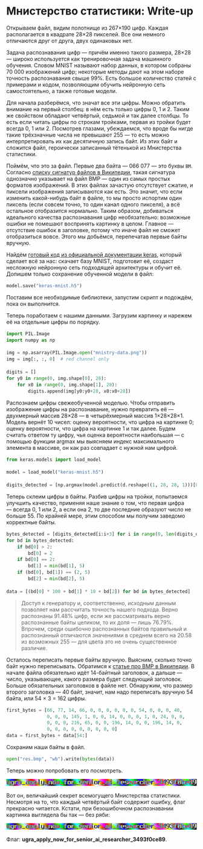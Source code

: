 # Мнистерство статистики: Write-up

Открываем файл, видим полотнище из 267×190 цифр. Каждая располагается в квадрате 28×28 пикселей. Все они немного отличаются друг от друга, двух одинаковых нет.

Задача распознавания цифр — причём именно такого размера, 28×28 — широко используется как тренировочная задача машинного обучения. Словом MNIST называют набор данных, в котором собраны 70 000 изображений цифр; некоторые методы дают на этом наборе точность распознавания свыше 99%. Есть большое количество статей с примерами и кодом, позволяющим обучить нейронную сеть самостоятельно, а также готовые модели.

Для начала разберёмся, что значат все эти цифры. Можно обратить внимание на первый столбец: в нём есть только цифры 0, 1 и 2. Таким же свойством обладают четвёртый, седьмой и так далее столбцы. То есть если читать цифры по строкам тройками, первая из тройки будет всегда 0, 1 или 2. Посмотрев глазами, убеждаемся, что вроде бы нигде такие трёхзначные числа не превышают 255 — то есть можно интерпретировать их как десятичную запись байт. Из этих байт и сложится файл, героически записанный тётенькой из Мнистерства статистики.

Поймём, что это за файл. Первые два байта — 066 077 — это буквы `BM`. Согласно [списку сигнатур файлов в Википедии](https://en.wikipedia.org/wiki/List_of_file_signatures), такая сигнатура однозначно указывает на файл BMP — один из самых простых форматов изображений. В этих файлах зачастую отсутствует сжатие, и пиксели изображения записываются как есть. Это значит, что если изменить какой-нибудь байт в файле, то мы просто испортим один пиксель (если совсем точно, то один канал одного пикселя), а всё остальное отобразится нормально. Таким образом, добиваться идеального качества распознавания цифр необязательно: возможные ошибки не помешают воспринять картинку в целом. Главное — отсутствие ошибок в заголовке, потому что иначе файл не сможет отобразиться вовсе. Этого мы добьёмся, перепечатав первые байты вручную.

Найдём [готовый код из официальной документации keras](https://keras.io/examples/mnist_cnn/), который сделает всё за нас: скачает базу MNIST, подготовит её, создаст несложную нейронную сеть подходящей архитектуры и обучит её. Допишем только сохранение обученной модели в файл:

```python
model.save("keras-mnist.h5")
```

Поставим все необходимые библиотеки, запустим скрипт и подождём, пока он выполнится.

Теперь поработаем с нашими данными. Загрузим картинку и нарежем её на отдельные цифры по порядку.

```python
import PIL.Image
import numpy as np

img = np.asarray(PIL.Image.open("mnistry-data.png"))
img = img[:, :, 0]  # red channel only

digits = []
for y0 in range(0, img.shape[0], 28):
    for x0 in range(0, img.shape[1], 28):
        digits.append(img[y0:y0+28, x0:x0+28])
```

Распознаем цифры свежеобученной моделью. Чтобы отправить изображение цифры на распознавание, нужно превратить её — двухмерный массив 28×28 — в четырёхмерный массив 1×28×28×1. Модель вернёт 10 чисел: оценку вероятности, что цифра на картинке 0; оценку вероятности, что цифра на картинке 1 и так далее. Будем считать ответом ту цифру, чья оценка вероятности наибольшая — с помощью функции argmax мы выясняем индекс максимального элемента в массиве, он как раз совпадает с нужной нам цифрой.

```python
from keras.models import load_model

model = load_model("keras-mnist.h5")

digits_detected = [np.argmax(model.predict(d.reshape((1, 28, 28, 1)))[0]) for d in digits]
```

Теперь склеим цифры в байты. Разбив цифры на тройки, попытаемся улучшить качество, применяя наше знание о том, что первая цифра — всегда 0, 1 или 2, а если она 2, то две последние образуют число не больше 55. По крайней мере, этим способом мы получим заведомо корректные байты.

```python
bytes_detected = [digits_detected[i:i+3] for i in range(0, len(digits_detected), 3)]
for bd in bytes_detected:
    if bd[0] > 2:
        bd[0] = 2
    if bd[0] == 2:
        bd[1] = min(bd[1], 5)
    if (bd[0], bd[1]) == (2, 5)
        bd[2] = min(bd[2], 5)

data = [(bd[0] * 100 + bd[1] * 10 + bd[2]) for bd in bytes_detected]
```

> Доступ к генератору и, соответственно, исходным данным позволяет нам рассчитать точность нашего подхода. Верно распознаны 91.48% цифр, если же рассматривать верно распознанные байты целиком, то их доля — лишь 76.79%. Впрочем, среди ошибочно распознанных байтов правильный и распознанный отличаются значениями в среднем всего на 20.58 из возможных 255 — для цвета это не очень существенное различие.

Осталось переписать первые байты вручную. Выясним, сколько точно байт нужно переписывать. Обратимся к [статье про BMP в Википедии](https://en.wikipedia.org/wiki/BMP_file_format#File_structure). В начале файла обязательно идёт 14-байтный заголовок, а дальше — число, указывающее, какого размера будет следующий заголовок. Больше обязательных заголовков в файле нет. Обнаружим, что размер второго заголовка — 40 байт, значит, нам надо переписать вручную 54 байта, или 54 × 3 = 162 цифры.

```python
first_bytes = [66, 77, 14, 66, 0, 0, 0, 0, 0, 0, 54, 0, 0, 0, 40,
               0, 0, 0, 145, 1, 0, 0, 14, 0, 0, 0, 1, 0, 24, 0, 0,
               0, 0, 0, 216, 65, 0, 0, 196, 14, 0, 0, 196, 14, 0,
               0, 0, 0, 0, 0, 0, 0, 0, 0]
data = first_bytes + data[54:]
```

Сохраним наши байты в файл.

```python
open("res.bmp", "wb").write(bytes(data))
```

Теперь можно попробовать его посмотреть.

![Файл, как его получилось распознать](writeup/res.png)

Вот он, величайший секрет всемогущего Мнистерства статистики. Несмотря на то, что каждый четвёртый байт содержит ошибку, флаг прекрасно читается. Кстати, при безошибочном распознавании картинка выглядела бы так — без ряби:

![Файл при безошибочном распознавании](writeup/res-reference.png)

Флаг: **ugra_apply_now_for_senior_ai_researcher_3493f0ce89**.
